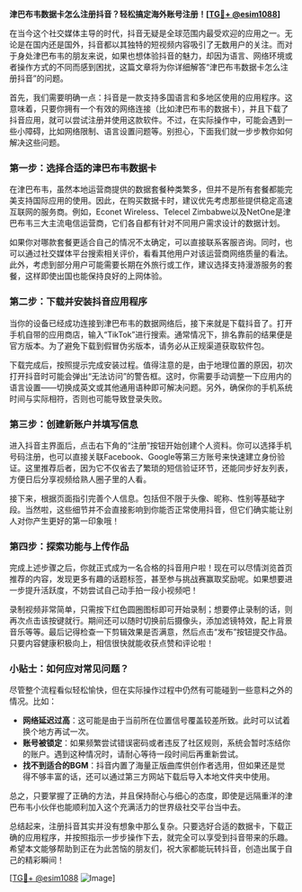 **津巴布韦数据卡怎么注册抖音？轻松搞定海外账号注册！[[TG💪+ @esim1088](https://t.me/s/esim1088)]**

在当今这个社交媒体主导的时代，抖音无疑是全球范围内最受欢迎的应用之一。无论是在国内还是国外，抖音都以其独特的短视频内容吸引了无数用户的关注。而对于身处津巴布韦的朋友来说，如果也想体验抖音的魅力，却因为语言、网络环境或者操作方式的不同而感到困扰，这篇文章将为你详细解答“津巴布韦数据卡怎么注册抖音”的问题。

首先，我们需要明确一点：抖音是一款支持多国语言和多地区使用的应用程序。这意味着，只要你拥有一个有效的网络连接（比如津巴布韦的数据卡），并且下载了抖音应用，就可以尝试注册并使用这款软件。不过，在实际操作中，可能会遇到一些小障碍，比如网络限制、语言设置问题等。别担心，下面我们就一步步教你如何解决这些问题。

### 第一步：选择合适的津巴布韦数据卡

在津巴布韦，虽然本地运营商提供的数据套餐种类繁多，但并不是所有套餐都能完美支持国际应用的使用。因此，在购买数据卡时，建议优先考虑那些提供稳定高速互联网的服务商。例如，Econet Wireless、Telecel Zimbabwe以及NetOne是津巴布韦三大主流电信运营商，它们各自都有针对不同用户需求设计的数据计划。

如果你对哪款套餐更适合自己的情况不太确定，可以直接联系客服咨询。同时，也可以通过社交媒体平台搜索相关评价，看看其他用户对该运营商网络质量的看法。此外，考虑到部分用户可能需要长期在外旅行或工作，建议选择支持漫游服务的套餐，这样即使出国也能保持良好的上网体验。

### 第二步：下载并安装抖音应用程序

当你的设备已经成功连接到津巴布韦的数据网络后，接下来就是下载抖音了。打开手机自带的应用商店，输入“TikTok”进行搜索。通常情况下，排名靠前的结果便是官方版本。为了避免下载到假冒伪劣版本，请务必从正规渠道获取软件包。

下载完成后，按照提示完成安装过程。值得注意的是，由于地理位置的原因，初次打开抖音时可能会弹出“无法访问”的警告框。这时，你需要手动调整一下应用内的语言设置——切换成英文或其他通用语种即可解决问题。另外，确保你的手机系统时间与实际相符，否则也可能导致登录失败。

### 第三步：创建新账户并填写信息

进入抖音主界面后，点击右下角的“注册”按钮开始创建个人资料。你可以选择手机号码注册，也可以直接关联Facebook、Google等第三方账号来快速建立身份验证。这里推荐后者，因为它不仅省去了繁琐的短信验证环节，还能同步好友列表，方便日后分享视频给熟人圈子里的人看。

接下来，根据页面指引完善个人信息。包括但不限于头像、昵称、性别等基础字段。当然啦，这些细节并不会直接影响到你能否正常使用抖音，但它们确实能让别人对你产生更好的第一印象哦！

### 第四步：探索功能与上传作品

完成上述步骤之后，你就正式成为一名合格的抖音用户啦！现在可以尽情浏览首页推荐的内容，发现更多有趣的话题标签，甚至参与挑战赛赢取奖励呢。如果想要进一步提升活跃度，不妨尝试自己动手拍一段小视频吧！

录制视频非常简单，只需按下红色圆圈图标即可开始录制；想要停止录制的话，则再次点击该按键就行。期间还可以随时切换前后摄像头，添加滤镜特效，配上背景音乐等等。最后记得检查一下剪辑效果是否满意，然后点击“发布”按钮提交作品。只要内容健康积极向上，相信很快就能收获点赞和评论啦！

### 小贴士：如何应对常见问题？

尽管整个流程看似轻松愉快，但在实际操作过程中仍然有可能碰到一些意料之外的情况。比如：

- **网络延迟过高**：这可能是由于当前所在位置信号覆盖较差所致。此时可以试着换个地方再试一次。
- **账号被锁定**：如果频繁尝试错误密码或者违反了社区规则，系统会暂时冻结你的账户。遇到这种情况时，请耐心等待一段时间后再重新尝试。
- **找不到适合的BGM**：抖音内置了海量正版曲库供创作者选用，但如果还是觉得不够丰富的话，还可以通过第三方网站下载后导入本地文件夹中使用。

总之，只要掌握了正确的方法，并且保持耐心与细心的态度，即使是远隔重洋的津巴布韦小伙伴也能顺利加入这个充满活力的世界级社交平台当中去。

总结起来，注册抖音其实并没有想象中那么复杂。只要选好合适的数据卡，下载正确的应用程序，并按照指示一步步操作下去，就完全可以享受到抖音带来的乐趣。希望本文能够帮助到正在为此苦恼的朋友们，祝大家都能玩转抖音，创造出属于自己的精彩瞬间！

[[TG💪+ @esim1088](https://t.me/s/esim1088) ![Image](https://i.postimg.cc/4NQfJmqS/Snipaste-2025-05-13-00-14-12.png)]